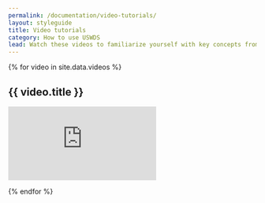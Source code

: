```yaml
---
permalink: /documentation/video-tutorials/
layout: styleguide
title: Video tutorials
category: How to use USWDS
lead: Watch these videos to familiarize yourself with key concepts from USWDS and open source development.
---
```


{% for video in site.data.videos %}

## {{ video.title }}

<div class="usa-embed-container">
  <iframe src="https://www.youtube.com/embed/{{ video.id }}" title="{{ video.title }}" frameborder="0" allowfullscreen></iframe>
</div>

{% endfor %}
